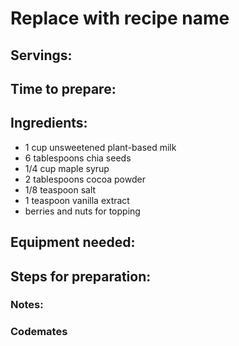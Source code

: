 # Replace with recipe name

## Servings: 

## Time to prepare: 

## Ingredients:
- 1 cup unsweetened plant-based milk
- 6 tablespoons chia seeds
- 1/4 cup maple syrup
- 2 tablespoons cocoa powder
- 1/8 teaspoon salt
- 1 teaspoon vanilla extract
- berries and nuts for topping

## Equipment needed:


## Steps for preparation:



### Notes:



### Codemates #
